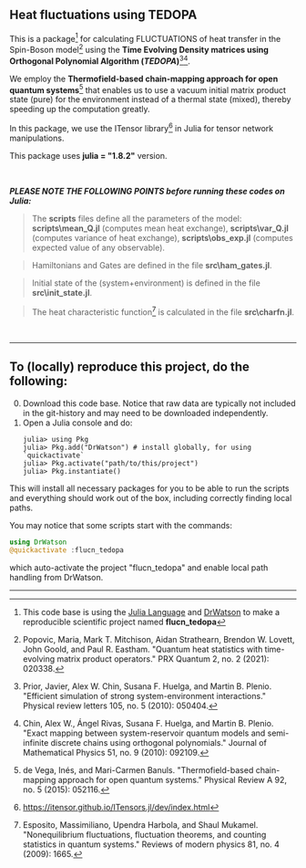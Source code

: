 ## Heat fluctuations using TEDOPA 

This is a package[^SBmodel] for calculating FLUCTUATIONS of heat transfer in the Spin-Boson model[^PRX2020] using the **Time Evolving Density matrices using Orthogonal Polynomial Algorithm (_TEDOPA_)**[^Prior2010][^Chin2010]. 

We employ the **Thermofield-based chain-mapping approach for open quantum systems**[^PRA2015] that enables us to use a vacuum initial matrix product state (pure) for the environment instead of a thermal state (mixed), thereby speeding up the computation greatly.

In this package, we use the ITensor library[^Itensor] in Julia for tensor network manipulations.
&nbsp;
&NewLine;

This package uses **julia = "1.8.2"** version.

&nbsp;

***PLEASE NOTE THE FOLLOWING POINTS before running these codes on Julia:***

> The **scripts** files define all the parameters of the model: **scripts\mean_Q.jl** (computes mean heat exchange), **scripts\var_Q.jl** (computes variance of heat exchange), **scripts\obs_exp.jl** (computes expected value of any observable).

> Hamiltonians and Gates are defined in the file **src\ham_gates.jl**.

> Initial state of the (system+environment) is defined in the file **src\init_state.jl**.

> The heat characteristic function[^RMP2009] is calculated in the file **src\charfn.jl**.

&nbsp;
&NewLine;

**************************************************************************
[^SBmodel]: This code base is using the [Julia Language](https://julialang.org/) and 
[DrWatson](https://juliadynamics.github.io/DrWatson.jl/stable/) to make 
a reproducible scientific project named **flucn_tedopa**


[^PRX2020]: Popovic, Maria, Mark T. Mitchison, Aidan Strathearn, Brendon W. Lovett, John Goold, and Paul R. Eastham. "Quantum heat statistics with time-evolving matrix product operators." PRX Quantum 2, no. 2 (2021): 020338.

[^Prior2010]: Prior, Javier, Alex W. Chin, Susana F. Huelga, and Martin B. Plenio. "Efficient simulation of strong system-environment interactions." Physical review letters 105, no. 5 (2010): 050404.

[^Chin2010]: Chin, Alex W., Ángel Rivas, Susana F. Huelga, and Martin B. Plenio. "Exact mapping between system-reservoir quantum models and semi-infinite discrete chains using orthogonal polynomials." Journal of Mathematical Physics 51, no. 9 (2010): 092109.

[^PRA2015]: de Vega, Inés, and Mari-Carmen Banuls. "Thermofield-based chain-mapping approach for open quantum systems." Physical Review A 92, no. 5 (2015): 052116.

[^RMP2009]: Esposito, Massimiliano, Upendra Harbola, and Shaul Mukamel. "Nonequilibrium fluctuations, fluctuation theorems, and counting statistics in quantum systems." Reviews of modern physics 81, no. 4 (2009): 1665.

[^Itensor]: https://itensor.github.io/ITensors.jl/dev/index.html

## To (locally) reproduce this project, do the following:

0. Download this code base. Notice that raw data are typically not included in the
   git-history and may need to be downloaded independently.
1. Open a Julia console and do:
   ```
   julia> using Pkg
   julia> Pkg.add("DrWatson") # install globally, for using `quickactivate`
   julia> Pkg.activate("path/to/this/project")
   julia> Pkg.instantiate()
   ```

This will install all necessary packages for you to be able to run the scripts and
everything should work out of the box, including correctly finding local paths.


You may notice that some scripts start with the commands:
```julia
using DrWatson
@quickactivate :flucn_tedopa
```
which auto-activate the project "flucn_tedopa" and enable local path handling from DrWatson.
*****************************************************************************
